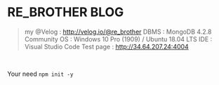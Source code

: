 # RE_BROTHER BLOG
> my @Velog : http://velog.io/@re_brother
> DBMS : MongoDB 4.2.8 Community
> OS : Windows 10 Pro (1909) / Ubuntu 18.04 LTS
> IDE : Visual Studio Code
> Test page : http://34.64.207.24:4004
<br>

Your need ``npm init -y``
